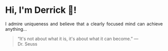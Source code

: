 # Hi, I'm Derrick 👋!
<p align="justify">I admire uniqueness and believe that a clearly focused mind can achieve anything...</p> 
<!-- #quote-start -->
<blockquote>&ldquo;It's not about what it is, it's about what it can become.&rdquo; &mdash; <footer>Dr. Seuss</footer></blockquote>
<!-- #quote-end -->
